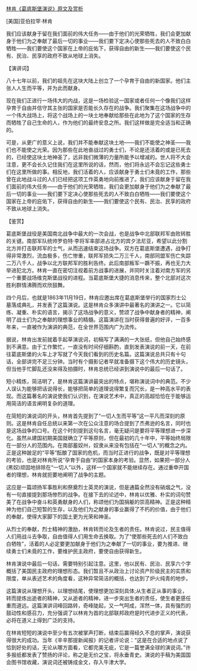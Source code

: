 [林肯《葛底斯堡演说》原文及赏析](https://www.vrrw.net/wx/14777.html)

[美国]亚伯拉罕·林肯

我们应该献身于留在我们面前的伟大任务——由于他们的光荣牺牲，我们会更加献身于他们为之奉献了最后一切的事业——我们要下定决心使那些死去的人不致白白牺牲——我们要使这个国家在上帝的庇佑下，获得自由的新生——我们要使这个民有、民治、民享的政府不致从地球上消失。

【演讲词】

八十七年以前，我们的祖先在这块大陆上创立了一个孕育于自由的新国家。他们主张人人生而平等，并为此而献身。

现在我们正进行一场伟大的内战，这是一场检验这一国家或者任何一个像我们这样孕育于自由并信守其主张的国家是否能长久存在的战争。我们聚集在这场战争中的一个伟大战场上，将这个战场上的一块土地奉献给那些在此地为了这个国家的生存而牺牲了自己生命的人，作为他们的最终安息之所。我们这样做是完全适当和正确的。

可是，从更广的意义上说，我们并不能奉献这块土地——我们不能使之神圣——我们也不能使之光荣。因为那些在此地奋战过的勇士们，不论是还活着的或是已死去的，已经使这块土地神圣了，远非我们微薄的力量所能予以增减的。世人将不大会注意，更不会长久记住我们在这里所说的话，然而，他们将永远不会忘记这些勇士们在这里所做的事。相反地，我们活着的人，应该献身于勇士们未竟的工作，那些曾在此地战斗过的人们已经把这项工作英勇地向前推进了。我们应该献身于留在我们面前的伟大任务——由于他们的光荣牺牲，我们会更加献身于他们为之奉献了最后一切的事业——我们要下定决心使那些死去的人不致白白牺牲——我们要使这个国家在上帝的庇佑下，获得自由的新生——我们要使这个民有、民治、民享的政府不致从地球上消失。



【鉴赏】

葛底斯堡战役是美国南北战争中最大的一次会战，也是战争中北部联邦军由败转胜的关键。南部军队统帅罗伯特·李将军率部进占北方的宾夕法尼亚，希望以此分割北方并打击联邦军的士气，从而迅速结束这场战争。双方在葛底斯堡遭遇，战争打得非常激烈，流血极多，伤亡惨重，联邦军损失二万三千人，南部同盟军伤亡失踪二万八千人，战争以北方联邦军的胜利告终。此后南部叛军一蹶不振，再也无力大举进犯北方。林肯一直在密切注视着前方战事的进展，并同时关注着对南方军的另一个重要战场维克斯堡战役的进程。当葛底斯堡大捷的消息传来，整个北部对这次胜利群情沸腾而欢欣鼓舞。

四个月后，也就是1863年11月19日，林肯应邀出席在葛底斯堡举行的国家烈士公墓落成典礼，并发表了这篇演说。这是林肯众多演讲中最著名的演讲之一。它以简练、凝重、朴实的语言，揭示了这场战争的意义，赞颂了战争中献身者的精神，阐明了战士们为之奉献的理想事业的精髓。这篇演讲在当时获得普遍的好评，一百多年来，一直被作为演讲的典范，在全世界范围内广为流传。

据说，林肯出发前就着手起草演说词，初稿写了满满的一大张纸，但他自己始终感到不满意。由于工作繁忙，一直没有时间仔细斟酌，直到发表演说的前一天，在前往葛底斯堡的火车上才写就了今天我们看到的历史名篇。这篇演说总共只有十句话，全部讲完不足三分钟。当时有个摄影记者早就准备摄下这个伟大的历史镜头，但当他手忙脚乱还没来得及拍摄时，林肯总统已经讲到演说中的最后一句话了。

短小精炼，简洁明了，是林肯这篇演讲最突出的特点，堪称演说词中的典范。不少人误认为能够把话说得长，能够把简单的道理说得繁复而冗长，是一种高水平的表现。而这篇著名的演说使我们认识到，在演说艺术中，真正的高超恰恰在于能够运用简洁的语言阐明复杂的道理。

在简短的演说词的开头，林肯首先提到了“一切人生而平等”这一平凡而深刻的原则。这是林肯自任总统以来第一次在公众注意的场合提到了杰弗逊的名言，同时也是这场战争的口号。在这个时刻提到这句名言，毫无疑问是要将平等理想进一步深化。虽然从建国初期美国就确立了平等原则，但在最初的几十年中，平等始终局限在一部分人的范围内。在南部蓄奴州，奴隶从来没有包括在“一切人”的概念之内。正是这种跛足的“平等”酝酿了国家的危机，而当时正进行的战争，既是对平等理想的考验，也是对林肯所说“孕育于自由”的国家本身的考验。显然，如果把一部分人(黑奴)顽固地排除在“一切人”以外，这样一个国家就不能继续存在。通过重申开国者的理想，林肯就扼要地阐明了战争的主题。

这应是一篇颂扬军事胜利和祭奠烈士英灵的演说，但是通篇全然没有硝烟之气，没有一句直接提到那场惨烈的战争。在接下去的论述中，林肯以优雅、朴实的词句赞美了在战争中奋斗和英勇献身的人们，称颂他们为国捐躯的崇高精神。正是这种精神为他们自己短暂的生存，以及他们为之献身的事业赢得了不朽的价值，由于他们的奉献，使得大家脚下的国土更为光荣和神圣。

从烈士的奉献，烈士精神的激励，林肯转而论及生者的责任。林肯说过，民主值得人们用战斗去争取，自由值得人们用生命去换取。为了“使那些死去的人们不致白白牺牲”，活着的人必定要更加献身于他们为之奉献了一切的事业，要为推进、继续勇士们未竟的工作，要维护民主政府，要使自由获得新生。

林肯演说中最后一句话，需要特别引起注意。这里，他以民有、民治、民享六个字概括了美国民主政府的理想形态。我们暂且不从政治上讨论资产阶级民主的实质和限度，单从表述艺术的角度看，这种异常简洁的概括，也达到了炉火纯青的地步。

这篇演说从理想开头，以理想结尾，使理想更加深刻具体;从生者正从事的事业，转而提炼出逝者的精神，又从逝者的精神，进一步突出生者的责任，使生者更感任重而道远。这篇演讲词峰回路转，奇峰陡起，又一气呵成，浑然一体，具有强烈的鼓动性和感召力，充分强调了以林肯为首的北部联邦政府是时代进步正义的代表，必将在道义上得到广泛的支持。

在林肯短短的演说中至少有五次被掌声打断，结束后赢得经久不息的掌声，演说获得很大的成功。当年《辛辛那提新闻报》的记者评论说：“这是在合适的地点说了恰到好处的话，无论从哪方面看，它都完美无疵，它是一篇誉满全球的演说词。”许多报纸都发表了赞扬的评论，称之是无价之宝，将永垂青史。演说的手稿为美国国会图书馆收藏，演说词还被铸成金文，存入牛津大学。

